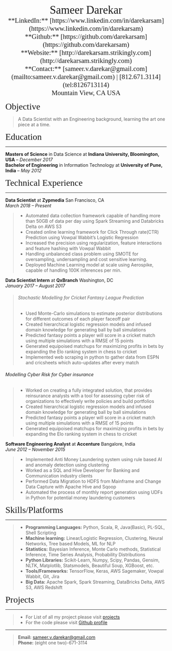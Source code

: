 <center><span style="font-family:Didot; font-size:2.5em;">Sameer Darekar</span></center>
<center><span style="font-family:Didot; font-size:1.5em;">**LinkedIn:** [https://www.linkedin.com/in/darekarsam](https://www.linkedin.com/in/darekarsam)</span></center>
<center><span style="font-family:Didot; font-size:1.5em;">**Github:** [https://github.com/darekarsam](https://github.com/darekarsam)</span></center>
<center><span style="font-family:Didot; font-size:1.5em;">**Website:** [http://darekarsam.strikingly.com](http://darekarsam.strikingly.com)</span></center>
<center><span style="font-family:Didot; font-size:1.5em;">**Contact:** [sameer.v.darekar@gmail.com](mailto:sameer.v.darekar@gmail.com) | [812.671.3114](tel:8126713114)</span></center>
<center><span style="font-family:Didot; font-size:1.5em;">Mountain View, CA USA
</span></center>

<span style="font-family:Didot; font-size:2em;">Objective</span>
> A Data Scientist with an Engineering background, learning the art one piece at a time.



<span style="font-family:Didot; font-size:2em;">Education</span>
<br />
- - - -

<!--**MS in Data Science at Indiana University Bloomington**                                January 2016 - January 2018 -->
   
**Masters of Science** in Data Science at **Indiana University, Bloomington, USA** &ndash; *December 2017*  
**Bachelor of Engineering** in Information Technology at **University of Pune, India** &ndash; *May 2012*  

<span style="font-family:Didot; font-size:2em;">Technical Experience</span>
<br />
- - - -
**Data Scientist** at **Zypmedia** San Francisco, CA  
*March 2018 &ndash; Present*  
> * Automated data collection framework capable of handling more than 50GB of data per day using Spark Streaming and Databricks Delta on AWS S3
> * Created online learning framework for Click Through rate(CTR) Prediction using Vowpal Wabbit’s Logistic Regression 
> * Increased the precision using regularization, feature interactions
>  and feature hashing with Vowpal Wabbit
> * Handling unbalanced class problem using  SMOTE for oversampling, undersampling and cost sensitive learning.
> * Deployed Machine Learning model at scale using Aerospike, capable of handling 100K inferences per min.

**Data Scientist Intern** at **QxBranch** Washington, DC  
*January 2017 &ndash; August 2017*  
> ###### Stochastic Modelling for Cricket Fantasy League Prediction
> * Used Monte-Carlo simulations to estimate posterior distributions for different outcomes of each player faceoff pair
> * Created hierarchical logistic regression models and infused domain knowledge for generating ball by ball simulations
> * Predicted fantasy points a player will score in a cricket match using multiple simulations with a RMSE of 15 points
> * Generated equipoised matchups for maximizing profits in bets by expanding the Elo ranking system in chess to cricket
> * Implemented web scraping in python to gather data from ESPN and cricsheets which auto-updates after every match
> 
###### Modelling Cyber Risk for Cyber insurance
> * Worked on creating a fully integrated solution, that provides reinsurance analysts with a tool for assessing cyber risk of organizations to effectively write policies and build portfolios
> * Created hierarchical logistic regression models and infused domain knowledge for generating ball by ball simulations
> * Predicted fantasy points a player will score in a cricket match using multiple simulations with a RMSE of 15 points
> * Generated equipoised matchups for maximizing profits in bets by expanding the Elo ranking system in chess to cricket


**Software Engineering Analyst** at **Accenture** Bangalore, India  
*June 2012 &ndash; November 2015*  
> * Implemented Anti Money Laundering system using rule based AI and anomaly detection using clustering 
> * Worked as a SQL and Hive Developer for Banking and Communication industry clients
> * Performed Data Migration to HDFS from Mainframe and Change Data Capture with Apache Hive and Sqoop
> * Automated the process of monthly report generation using UDFs in Python for potential money laundering customers



<span style="font-family:Didot; font-size:2em;">Skills/Platforms</span>
<br />
- - - -

> * **Programming Languages:** Python, Scala, R, Java(Basic), PL-SQL, Shell Scripting
> * **Machine learning:** Linear/Logistic Regression, Clustering, Neural Networks, Tree based Models, ML for NLP
> * **Statistics:** Bayesian Inference, Monte Carlo methods, Statistical Inference, Time Series Analysis, Probability Distributions
> * **Python Libraries:** Scikit-Learn, Numpy, Scipy, Pandas, Gensim, NLTK, Matplotlib, Statsmodels, Beautiful Soup, XGBoost, etc.
> * **Tools/Frameworks:** TensorFlow, Keras, AWS Sagemaker, Vowpal Wabbit, Git, Jira
> * **Big Data:** Apache Spark, Spark Streaming, DataBricks Delta, AWS S3, AWS Redshift

<span style="font-family:Didot; font-size:2em;">Projects</span>
<br />
- - - -

> * For List of all my project please visit [projects](http://darekarsam.mystrikingly.com/#projects)
> * For the code please visit [Github profile](https://github.com/darekarsam?tab=repositories)

- - - -
> **Email:** [sameer.v.darekar@gmail.com](mailto:sameer.v.darekar@gmail.com)      
> **Phone:** (eight one two)-671-3114

